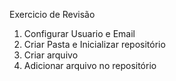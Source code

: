 Exercicio de Revisão

1. Configurar Usuario e Email
2. Criar Pasta e Inicializar repositório
3. Criar arquivo
4. Adicionar arquivo no repositório
